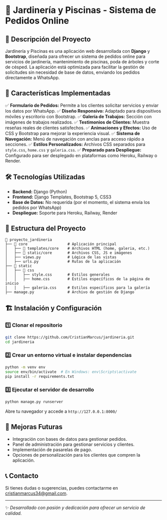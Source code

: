 # 🌿 Jardinería y Piscinas - Sistema de Pedidos Online

## 📌 Descripción del Proyecto

Jardinería y Piscinas es una aplicación web desarrollada con **Django** y **Bootstrap**, diseñada para ofrecer un sistema de pedidos online para servicios de jardinería, mantenimiento de piscinas, poda de árboles y corte de césped. La aplicación está optimizada para facilitar la gestión de solicitudes sin necesidad de base de datos, enviando los pedidos directamente a WhatsApp.

## 🚀 Características Implementadas

✅ **Formulario de Pedidos:** Permite a los clientes solicitar servicios y enviar los datos por WhatsApp.
✅ **Diseño Responsivo:** Adaptado para dispositivos móviles y escritorio con Bootstrap.
✅ **Galería de Trabajos:** Sección con imágenes de trabajos realizados.
✅ **Testimonios de Clientes:** Muestra reseñas reales de clientes satisfechos.
✅ **Animaciones y Efectos:** Uso de CSS y Bootstrap para mejorar la experiencia visual.
✅ **Sistema de Navegación:** Menú de navegación con anclas para acceso rápido a secciones.
✅ **Estilos Personalizados:** Archivos CSS separados para `style.css`, `home.css` y `galeria.css`.
✅ **Preparado para Despliegue:** Configurado para ser desplegado en plataformas como Heroku, Railway o Render.

## 🛠 Tecnologías Utilizadas

- **Backend:** Django (Python)
- **Frontend:** Django Templates, Bootstrap 5, CSS3
- **Base de Datos:** No requerida (por el momento, el sistema envía los pedidos por WhatsApp)
- **Despliegue:** Soporte para Heroku, Railway, Render

## 📂 Estructura del Proyecto

```
📂 proyecto_jardineria
├── 📁 core                  # Aplicación principal
│   ├── 📁 templates/core    # Archivos HTML (home, galeria, etc.)
│   ├── 📁 static/core       # Archivos CSS, JS e imágenes
│   ├── views.py            # Lógica de las vistas
│   ├── urls.py             # Rutas de la aplicación
├── 📁 static
│   ├── 📁 css
│   │   ├── style.css       # Estilos generales
│   │   ├── home.css        # Estilos específicos de la página de inicio
│   │   ├── galeria.css     # Estilos específicos para la galería
├── manage.py               # Archivo de gestión de Django
```

## 🏗 Instalación y Configuración

### 1️⃣ Clonar el repositorio

```bash
git clone https://github.com/CristianMarcus/jardineria.git
cd jardineria
```

### 2️⃣ Crear un entorno virtual e instalar dependencias

```bash
python -m venv env
source env/bin/activate  # En Windows: env\Scripts\activate
pip install -r requirements.txt
```

### 3️⃣ Ejecutar el servidor de desarrollo

```bash
python manage.py runserver
```

Abre tu navegador y accede a `http://127.0.0.1:8000/`

## 🎨 Mejoras Futuras

- Integración con bases de datos para gestionar pedidos.
- Panel de administración para gestionar servicios y clientes.
- Implementación de pasarelas de pago.
- Opciones de personalización para los clientes que compren la aplicación.

## 📞 Contacto

Si tienes dudas o sugerencias, puedes contactarme en [cristianmarcus34@gmail.com](mailto\:cristianmarcus34@gmail.com).

---

✨ *Desarrollado con pasión y dedicación para ofrecer un servicio de calidad.*





